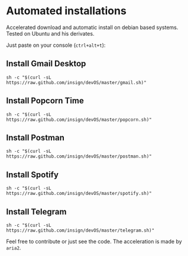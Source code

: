 # Automated installations
Accelerated download and automatic install on debian based systems. Tested on Ubuntu and his derivates.

Just paste on your console (`ctrl+alt+t`):

## Install Gmail Desktop

    sh -c "$(curl -sL https://raw.github.com/insign/devOS/master/gmail.sh)"
    
    
## Install Popcorn Time

    sh -c "$(curl -sL https://raw.github.com/insign/devOS/master/popcorn.sh)"
        
## Install Postman

    sh -c "$(curl -sL https://raw.github.com/insign/devOS/master/postman.sh)"
    
    
## Install Spotify

    sh -c "$(curl -sL https://raw.github.com/insign/devOS/master/spotify.sh)"

## Install Telegram

    sh -c "$(curl -sL https://raw.github.com/insign/devOS/master/telegram.sh)"
    
Feel free to contribute or just see the code.
The acceleration is made by `aria2`.
